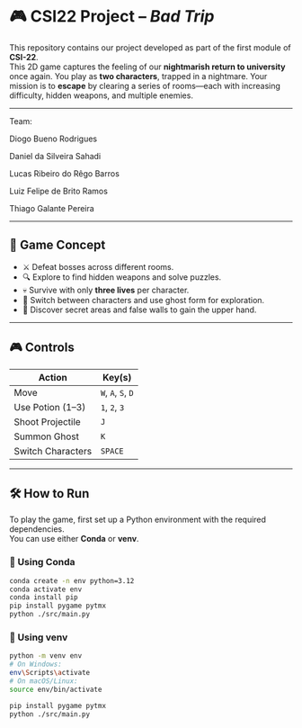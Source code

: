 # 🎮 CSI22 Project – *Bad Trip*

This repository contains our project developed as part of the first module of **CSI-22**.  
This 2D game captures the feeling of our **nightmarish return to university** once again.
You play as **two characters**, trapped in a nightmare. Your mission is to **escape** by clearing a series of rooms—each with increasing difficulty, hidden weapons, and multiple enemies.

---

Team:

 Diogo Bueno Rodrigues
 
 Daniel da Silveira Sahadi
 
 Lucas Ribeiro do Rêgo Barros
 
 Luiz Felipe de Brito Ramos
 
 Thiago Galante Pereira
 
---

## 🧠 Game Concept

- ⚔️ Defeat bosses across different rooms.
- 🔍 Explore to find hidden weapons and solve puzzles.
- 💀 Survive with only **three lives** per character.
- 👻 Switch between characters and use ghost form for exploration.
- 🧩 Discover secret areas and false walls to gain the upper hand.

---

## 🎮 Controls

| Action               | Key(s)             |
|----------------------|--------------------|
| Move                 | `W`, `A`, `S`, `D`  |
| Use Potion (1–3)     | `1`, `2`, `3`       |
| Shoot Projectile     | `J`                |
| Summon Ghost         | `K`                |
| Switch Characters    | `SPACE`            |

---

## 🛠️ How to Run

To play the game, first set up a Python environment with the required dependencies.  
You can use either **Conda** or **venv**.

### 🔹 Using Conda

```bash
conda create -n env python=3.12
conda activate env
conda install pip
pip install pygame pytmx
python ./src/main.py
```
### 🔹 Using venv

```bash
python -m venv env
# On Windows:
env\Scripts\activate
# On macOS/Linux:
source env/bin/activate

pip install pygame pytmx
python ./src/main.py
```

